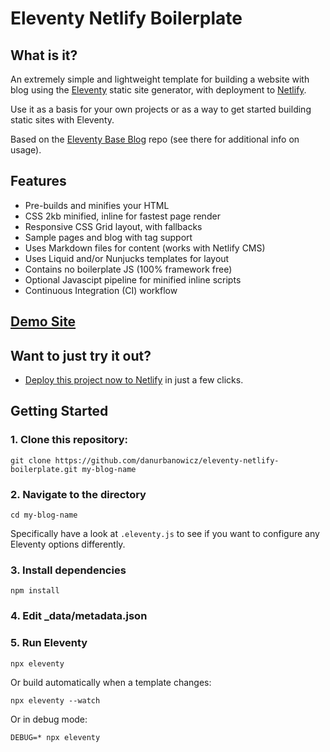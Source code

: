 # Eleventy Netlify Boilerplate

## What is it?

An extremely simple and lightweight template for building a website with blog using the [Eleventy](https://www.11ty.io/) static site generator, with deployment to [Netlify](https://www.netlify.com).

Use it as a basis for your own projects or as a way to get started building static sites with Eleventy.

Based on the [Eleventy Base Blog](https://github.com/11ty/eleventy-base-blog) repo (see there for additional info on usage).

## Features

* Pre-builds and minifies your HTML
* CSS 2kb minified, inline for fastest page render
* Responsive CSS Grid layout, with fallbacks
* Sample pages and blog with tag support
* Uses Markdown files for content (works with Netlify CMS)
* Uses Liquid and/or Nunjucks templates for layout
* Contains no boilerplate JS (100% framework free)
* Optional Javascipt pipeline for minified inline scripts
* Continuous Integration (CI) workflow

## [Demo Site](https://eleventy-netlify-boilerplate.netlify.com//)

## Want to just try it out?

* [Deploy this project now to Netlify](https://app.netlify.com/start/deploy?repository=https://github.com/danurbanowicz/eleventy-netlify-boilerplate) in just a few clicks.

## Getting Started

### 1. Clone this repository:

```
git clone https://github.com/danurbanowicz/eleventy-netlify-boilerplate.git my-blog-name
```


### 2. Navigate to the directory

```
cd my-blog-name
```

Specifically have a look at `.eleventy.js` to see if you want to configure any Eleventy options differently.

### 3. Install dependencies

```
npm install
```

### 4. Edit _data/metadata.json

### 5. Run Eleventy

```
npx eleventy
```

Or build automatically when a template changes:
```
npx eleventy --watch
```

Or in debug mode:
```
DEBUG=* npx eleventy
```
